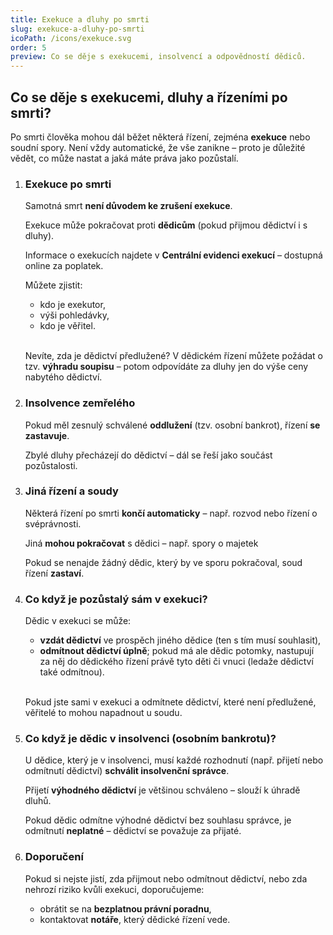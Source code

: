 ```yaml
---
title: Exekuce a dluhy po smrti
slug: exekuce-a-dluhy-po-smrti
icoPath: /icons/exekuce.svg
order: 5
preview: Co se děje s exekucemi, insolvencí a odpovědností dědiců. 
---
```


## Co se děje s exekucemi, dluhy a řízeními po smrti? ##

Po smrti člověka mohou dál běžet některá řízení, zejména <b>exekuce</b> nebo soudní spory. Není vždy automatické, že vše zanikne – proto je důležité vědět, co může nastat a jaká máte práva jako pozůstalí.

1. ### Exekuce po smrti ###
   Samotná smrt <b>není důvodem ke zrušení exekuce</b>.

   Exekuce může pokračovat proti <b>dědicům</b> (pokud přijmou dědictví i s dluhy).

   Informace o exekucích najdete v <b>Centrální evidenci exekucí</b> – dostupná online za poplatek.
   
   Můžete zjistit:
    - kdo je exekutor,
    - výši pohledávky,
    - kdo je věřitel.

   <br/>Nevíte, zda je dědictví předlužené? V dědickém řízení můžete požádat o tzv. <b>výhradu soupisu</b> – potom odpovídáte za dluhy jen do výše ceny nabytého dědictví.
   
2. ### Insolvence zemřelého ###
   Pokud měl zesnulý schválené <b>oddlužení</b> (tzv. osobní bankrot), řízení <b>se zastavuje</b>.

   Zbylé dluhy přecházejí do dědictví – dál se řeší jako součást pozůstalosti.

3. ### Jiná řízení a soudy ###
   Některá řízení po smrti <b>končí automaticky</b> – např. rozvod nebo řízení o svéprávnosti.

   Jiná <b>mohou pokračovat</b> s dědici – např. spory o majetek

   Pokud se nenajde žádný dědic, který by ve sporu pokračoval, soud řízení <b>zastaví</b>.

4. ### Co když je pozůstalý sám v exekuci? ###
   Dědic v exekuci se může:
    - <b>vzdát dědictví</b> ve prospěch jiného dědice (ten s tím musí souhlasit),
    - <b>odmítnout dědictví úplně</b>; pokud má ale dědic potomky, nastupují za něj do dědického řízení právě tyto děti či vnuci (ledaže dědictví také odmítnou).

   <br/>Pokud jste sami v exekuci a odmítnete dědictví, které není předlužené, věřitelé to mohou napadnout u soudu.

5. ### Co když je dědic v insolvenci (osobním bankrotu)? ###
   U dědice, který je v insolvenci, musí každé rozhodnutí (např. přijetí nebo odmítnutí dědictví) <b>schválit insolvenční správce</b>.

   Přijetí <b>výhodného dědictví</b> je většinou schváleno – slouží k úhradě dluhů.

   Pokud dědic odmítne výhodné dědictví bez souhlasu správce, je odmítnutí <b>neplatné</b> – dědictví se považuje za přijaté.
6. ### Doporučení ###
   Pokud si nejste jistí, zda přijmout nebo odmítnout dědictví, nebo zda nehrozí riziko kvůli exekuci, doporučujeme:
    - obrátit se na <b>bezplatnou právní poradnu</b>,
    - kontaktovat <b>notáře</b>, který dědické řízení vede.
